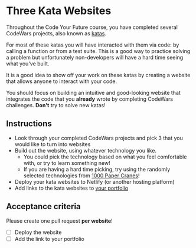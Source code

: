 # Three Kata Websites

Throughout the Code Your Future course, you have completed several CodeWars projects, also known as [katas](https://en.wikipedia.org/wiki/Kata#Outside_martial_arts).

For most of these katas you will have interacted with them via code: by calling a function or from a test suite. This is a good way to practice solving a problem but unfortunately non-developers will have a hard time seeing what you've built.

It is a good idea to show off your work on these katas by creating a website that allows anyone to interact with your code.

You should focus on building an intuitive and good-looking website that integrates the code that you **already** wrote by completing CodeWars challenges. **Don't** try to solve new katas!

## Instructions

- Look through your completed CodeWars projects and pick 3 that you would like to turn into websites
- Build out the website, using whatever technology you like.
  - You could pick the technology based on what you feel comfortable with, or try to learn something new!
  - If you are having a hard time picking, try using the randomly selected technologies from [1000 Paper Cranes](https://1000-paper-cranes.netlify.app/)!
- Deploy your kata websites to Netlify (or another hosting platform)
- Add links to the kata websites to [your portfolio](https://github.com/CodeYourFuture/Portfolio)

## Acceptance criteria

Please create one pull request **per website**!

- [ ] Deploy the website
- [ ] Add the link to your portfolio
